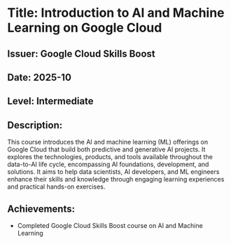 # Title: Introduction to AI and Machine Learning on Google Cloud
## Issuer: Google Cloud Skills Boost
## Date: 2025-10
## Level: Intermediate
## Description:
This course introduces the AI and machine learning (ML) offerings on Google Cloud that build both predictive and generative AI projects. It explores the technologies, products, and tools available throughout the data-to-AI life cycle, encompassing AI foundations, development, and solutions. It aims to help data scientists, AI developers, and ML engineers enhance their skills and knowledge through engaging learning experiences and practical hands-on exercises.
## Achievements:
- Completed Google Cloud Skills Boost course on AI and Machine Learning